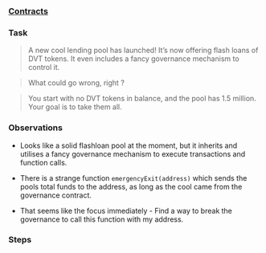 ### [Contracts](https://github.com/tinchoabbate/damn-vulnerable-defi/tree/v3.0.0/contracts/selfie)
### Task

>A new cool lending pool has launched! It’s now offering flash loans of DVT tokens. It even includes a fancy governance mechanism to control it.

>What could go wrong, right ?

>You start with no DVT tokens in balance, and the pool has 1.5 million. Your goal is to take them all.

### Observations

- Looks like a solid flashloan pool at the moment, but it inherits and utilises a fancy governance mechanism to execute transactions and function calls.

- There is a strange function `emergencyExit(address)` which sends the pools total funds to the address, as long as the cool came from the governance contract.

- That seems like the focus immediately - Find a way to break the governance to call this function with my address.



### Steps 